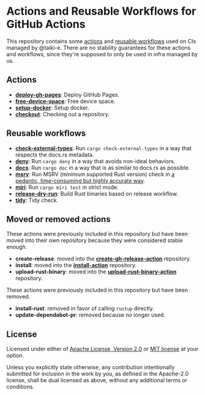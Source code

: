 # Actions and Reusable Workflows for GitHub Actions

This repository contains some [actions](https://docs.github.com/en/actions/creating-actions/about-custom-actions)
and [reusable workflows](https://docs.github.com/en/actions/using-workflows/reusing-workflows)
used on CIs managed by @taiki-e.
There are no stability guarantees for these actions and workflows, since they're
supposed to only be used in infra managed by us.

## Actions

- [**deploy-gh-pages**](deploy-gh-pages): Deploy GitHub Pages.
- [**free-device-space**](free-device-space): Free device space.
- [**setup-docker**](setup-docker): Setup docker.
- [**checkout**](checkout): Checking out a repository.

## Reusable workflows

- [**check-external-types**](.github/workflows/check-external-types.yml): Run `cargo check-external-types` in a way that respects the docs.rs metadata.
- [**deny**](.github/workflows/deny.yml): Run `cargo deny` in a way that avoids non-ideal behaviors.
- [**docs**](.github/workflows/docs.yml): Run `cargo doc` in a way that is as similar to docs.rs as possible.
- [**msrv**](.github/workflows/msrv.yml): Run MSRV (minimum supported Rust version) check in [a pedantic, time-consuming but highly accurate way](https://github.com/taiki-e/cargo-hack/issues/93).
- [**miri**](.github/workflows/miri.yml): Run `cargo miri test` in strict mode.
- [**release-dry-run**](.github/workflows/release-dry-run.yml): Build Rust binaries based on release workflow.
- [**tidy**](.github/workflows/tidy.yml): Tidy check.

## Moved or removed actions

These actions were previously included in this repository but have been moved into their own repository because they were considered stable enough.

- **create-release**: moved into the
  [**create-gh-release-action**][create-gh-release-action] repository.
- **install**: moved into the
  [**install-action**][install-action] repository.
- **upload-rust-binary**: moved into the
  [**upload-rust-binary-action**][upload-rust-binary-action] repository.

These actions were previously included in this repository but have been removed.

- **install-rust**: removed in favor of calling `rustup` directly.
- **update-dependabot-pr**: removed because no longer used.

[create-gh-release-action]: https://github.com/taiki-e/create-gh-release-action
[install-action]: https://github.com/taiki-e/install-action
[upload-rust-binary-action]: https://github.com/taiki-e/upload-rust-binary-action

## License

Licensed under either of [Apache License, Version 2.0](LICENSE-APACHE) or
[MIT license](LICENSE-MIT) at your option.

Unless you explicitly state otherwise, any contribution intentionally submitted
for inclusion in the work by you, as defined in the Apache-2.0 license, shall
be dual licensed as above, without any additional terms or conditions.
